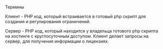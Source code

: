 Термины

Клиент - PHP код, который встраивается в готовый php скрипт для создания и регулирования ограничений.

Сервер - PHP код, который находится у владельца готового php скрипта на хостинге с круглосуточным доступом.
         Клиент делает запросы на сервер, для получения информации о лицензиях.





































